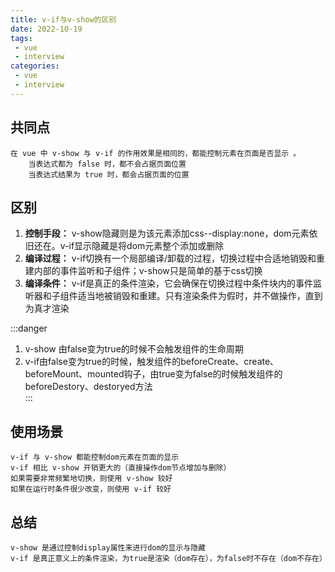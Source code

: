 ```yaml
---
title: v-if与v-show的区别
date: 2022-10-19
tags:
 - vue
 - interview
categories:
 - vue
 - interview
---
```

## 共同点
```
在 vue 中 v-show 与 v-if 的作用效果是相同的，都能控制元素在页面是否显示 。
	当表达式都为 false 时，都不会占据页面位置
	当表达式结果为 true 时，都会占据页面的位置
```

## 区别
1. **控制手段：** v-show隐藏则是为该元素添加css--display:none，dom元素依旧还在。v-if显示隐藏是将dom元素整个添加或删除
2. **编译过程：** v-if切换有一个局部编译/卸载的过程，切换过程中合适地销毁和重建内部的事件监听和子组件；v-show只是简单的基于css切换
3. **编译条件：** v-if是真正的条件渲染，它会确保在切换过程中条件块内的事件监听器和子组件适当地被销毁和重建。只有渲染条件为假时，并不做操作，直到为真才渲染

:::danger
1. v-show 由false变为true的时候不会触发组件的生命周期
2. v-if由false变为true的时候，触发组件的beforeCreate、create、beforeMount、mounted钩子，由true变为false的时候触发组件的beforeDestory、destoryed方法  
:::  
## 使用场景
```
v-if 与 v-show 都能控制dom元素在页面的显示
v-if 相比 v-show 开销更大的（直接操作dom节点增加与删除）
如果需要非常频繁地切换，则使用 v-show 较好
如果在运行时条件很少改变，则使用 v-if 较好
```

## 总结
```
v-show 是通过控制display属性来进行dom的显示与隐藏
v-if 是真正意义上的条件渲染，为true是渲染（dom存在），为false时不存在（dom不存在）
```